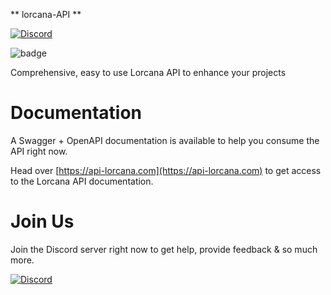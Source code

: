 ** lorcana-API **

[
![Discord](https://img.shields.io/badge/Discord-Lorcana_Manager-blue)
](https://discord.gg/q9JRn8zjRS)

![badge](https://img.shields.io/badge/jvm-red)

Comprehensive, easy to use Lorcana API to enhance your projects

# Documentation

A Swagger + OpenAPI documentation is available to help you consume the API right now.

Head over [https://api-lorcana.com](https://api-lorcana.com) to get access to the Lorcana API documentation.

# Join Us

Join the Discord server right now to get help, provide feedback & so much more.

[
![Discord](https://img.shields.io/badge/Discord-Lorcana_Manager-blue)
](https://discord.gg/q9JRn8zjRS)
